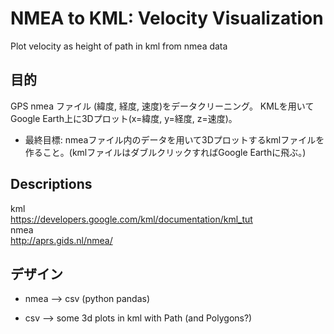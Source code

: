 # NMEA to KML: Velocity Visualization
Plot velocity as height of path in kml from nmea data

## 目的
GPS nmea ファイル (緯度, 経度, 速度)をデータクリーニング。
KMLを用いてGoogle Earth上に3Dプロット(x=緯度, y=経度, z=速度)。
* 最終目標: nmeaファイル内のデータを用いて3Dプロットするkmlファイルを作ること。(kmlファイルはダブルクリックすればGoogle Earthに飛ぶ。)

## Descriptions
kml  
https://developers.google.com/kml/documentation/kml_tut  
nmea  
http://aprs.gids.nl/nmea/  


## デザイン
* nmea --> csv (python pandas)

* csv --> some 3d plots in kml with Path (and Polygons?)